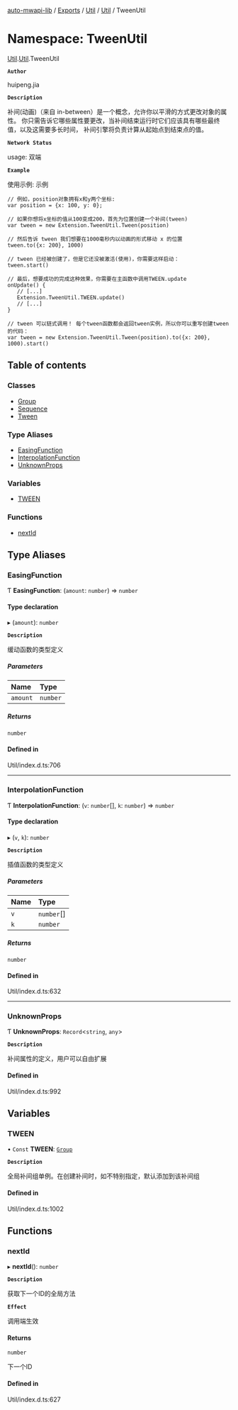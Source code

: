 [auto-mwapi-lib](../README.md) / [Exports](../modules.md) / [Util](Util.md) / [Util](Util.Util.md) / TweenUtil

# Namespace: TweenUtil

[Util](Util.md).[Util](Util.Util.md).TweenUtil

**`Author`**

huipeng.jia

**`Description`**

补间(动画)（来自 in-between）是一个概念，允许你以平滑的方式更改对象的属性。
你只需告诉它哪些属性要更改，当补间结束运行时它们应该具有哪些最终值，以及这需要多长时间，
补间引擎将负责计算从起始点到结束点的值。

**`Network Status`**

usage: 双端

**`Example`**

使用示例: 示例
```
// 例如，position对象拥有x和y两个坐标:
var position = {x: 100, y: 0};

// 如果你想将x坐标的值从100变成200，首先为位置创建一个补间(tween)
var tween = new Extension.TweenUtil.Tween(position)

// 然后告诉 tween 我们想要在1000毫秒内以动画的形式移动 x 的位置
tween.to({x: 200}, 1000)

// tween 已经被创建了，但是它还没被激活(使用)，你需要这样启动：
tween.start()

// 最后，想要成功的完成这种效果，你需要在主函数中调用TWEEN.update
onUpdate() {
   // [...]
   Extension.TweenUtil.TWEEN.update()
   // [...]
}

// tween 可以链式调用！ 每个tween函数都会返回tween实例，所以你可以重写创建tween的代码：
var tween = new Extension.TweenUtil.Tween(position).to({x: 200}, 1000).start()
```

## Table of contents

### Classes

- [Group](../classes/Util.Util.TweenUtil.Group.md)
- [Sequence](../classes/Util.Util.TweenUtil.Sequence.md)
- [Tween](../classes/Util.Util.TweenUtil.Tween.md)

### Type Aliases

- [EasingFunction](Util.Util.TweenUtil.md#easingfunction)
- [InterpolationFunction](Util.Util.TweenUtil.md#interpolationfunction)
- [UnknownProps](Util.Util.TweenUtil.md#unknownprops)

### Variables

- [TWEEN](Util.Util.TweenUtil.md#tween)

### Functions

- [nextId](Util.Util.TweenUtil.md#nextid)

## Type Aliases

### EasingFunction

Ƭ **EasingFunction**: (`amount`: `number`) => `number`

#### Type declaration

▸ (`amount`): `number`

**`Description`**

缓动函数的类型定义

##### Parameters

| Name | Type |
| :------ | :------ |
| `amount` | `number` |

##### Returns

`number`

#### Defined in

Util/index.d.ts:706

___

### InterpolationFunction

Ƭ **InterpolationFunction**: (`v`: `number`[], `k`: `number`) => `number`

#### Type declaration

▸ (`v`, `k`): `number`

**`Description`**

插值函数的类型定义

##### Parameters

| Name | Type |
| :------ | :------ |
| `v` | `number`[] |
| `k` | `number` |

##### Returns

`number`

#### Defined in

Util/index.d.ts:632

___

### UnknownProps

Ƭ **UnknownProps**: `Record`<`string`, `any`\>

**`Description`**

补间属性的定义，用户可以自由扩展

#### Defined in

Util/index.d.ts:992

## Variables

### TWEEN

• `Const` **TWEEN**: [`Group`](../classes/Util.Util.TweenUtil.Group.md)

**`Description`**

全局补间组单例。在创建补间时，如不特别指定，默认添加到该补间组

#### Defined in

Util/index.d.ts:1002

## Functions

### nextId

▸ **nextId**(): `number`

**`Description`**

获取下一个ID的全局方法

**`Effect`**

调用端生效

#### Returns

`number`

下一个ID

#### Defined in

Util/index.d.ts:627
